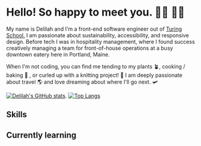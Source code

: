 # Hello! So happy to meet you. 👋🏻 👩‍💻

My name is Delilah and I'm a front-end software engineer out of [Turing School.](https://turing.edu/) I am passionate about sustainability, accessibility, and responsive design. Before tech I was in hospitality management, where I found success creatively managing a team for front-of-house operations at a busy downtown eatery here in Portland, Maine. 

When I'm not coding, you can find me tending to my plants 🪴, cooking / baking 🍰 , or curled up with a knitting project! 🧶  I am deeply passionate about travel 🌎 and love dreaming about where I'll go next. 🛩️

[![Delilah's GitHub stats](https://github-readme-stats.vercel.app/api?username=delilahrois&theme=radical&show_icons=true)](https://github.com/delilahrois/github-readme-stats).           [![Top Langs](https://github-readme-stats.vercel.app/api/top-langs/?username=delilahrois&theme=radical&show_icons=true)](https://github.com/delilahrois/github-readme-stats)


## Skills

<link rel="stylesheet" href="https://cdn.jsdelivr.net/gh/devicons/devicon@v2.14.0/devicon.min.css">

## Currently learning


